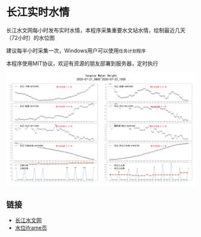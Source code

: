 # 长江实时水情

长江水文网每小时发布实时水情，本程序采集重要水文站水情，绘制最近几天（72小时）的水位图

建议每半小时采集一次，Windows用户可以使用`任务计划程序`

本程序使用MIT协议，欢迎有资源的朋友部署到服务器，定时执行

![水位图](last.png)

## 链接

* [长江水文网](http://www.cjh.com.cn/)
* [水位iframe页](http://www.cjh.com.cn/sqindex.html)
